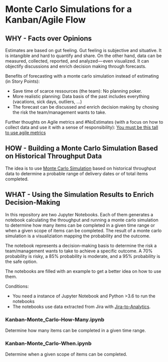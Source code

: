 # Monte Carlo Simulations for a Kanban/Agile Flow

## WHY - Facts over Opinions
Estimates are based on gut feeling. Gut feeling is subjective and situative. It is intangible and hard to quantify and share. On the other hand, data can be measured, collected, reported, and analyzed — even visualized. It can objectify discussions and enrich decision making through forecasts.

Benefits of forecasting with a monte carlo simulation instead of estimating (in Story Points):
* Save time of scarce ressources (the team): No planning poker.
* More realistic planning: Data basis of the past includes everything (vacations, sick days, outliers, ...)
* The forecast can be discussed and enrich decision making by chosing the risk the team/management wants to take.

Further thoughts on Agile metrics and #NoEstimates (with a focus on how to collect data and use it with a sense of responsibility):
[You must be this tall to use agile metrics](https://medium.com/@jabopiti/you-must-be-this-tall-to-use-agile-metrics-9d2e3b4d4e20)

## HOW - Building a Monte Carlo Simulation Based on Historical Throughput Data
The idea is to use [Monte Carlo Simulation](https://simple.wikipedia.org/wiki/Monte_Carlo_algorithm) based on historical throughput data to determine a probable range of delivery dates or of total items completed.

## WHAT - Using the Simulation Results to Enrich Decision-Making
In this repository are two Jupyter Notebooks. Each of them generates a notebook calculating the throughput and running a monte carlo simulation to determine how many items can be completed in a given time range or when a given scope of items can be completed. The result of a monte carlo simulation is a visualiziation mapping the probability and the outcome.

The notebook represents a decision-making basis to determine the risk a team/management wants to take to achieve a specific outcome. A 70% probability is risky, a 85% probability is moderate, and a 95% probability is the safe option.

The notebooks are filled with an example to get a better idea on how to use them.

Conditions:
* You need a instance of Jupyter Notebook and Python >3.6 to run the notebooks
* The notebooks use data extracted from Jira with [Jira-to-Analytics](https://github.com/ActionableAgile/jira-to-analytics).

### Kanban-Monte_Carlo-How-Many.ipynb
Determine how many items can be completed in a given time range.

### Kanban-Monte_Carlo-When.ipynb
Determine when a given scope of items can be completed.

